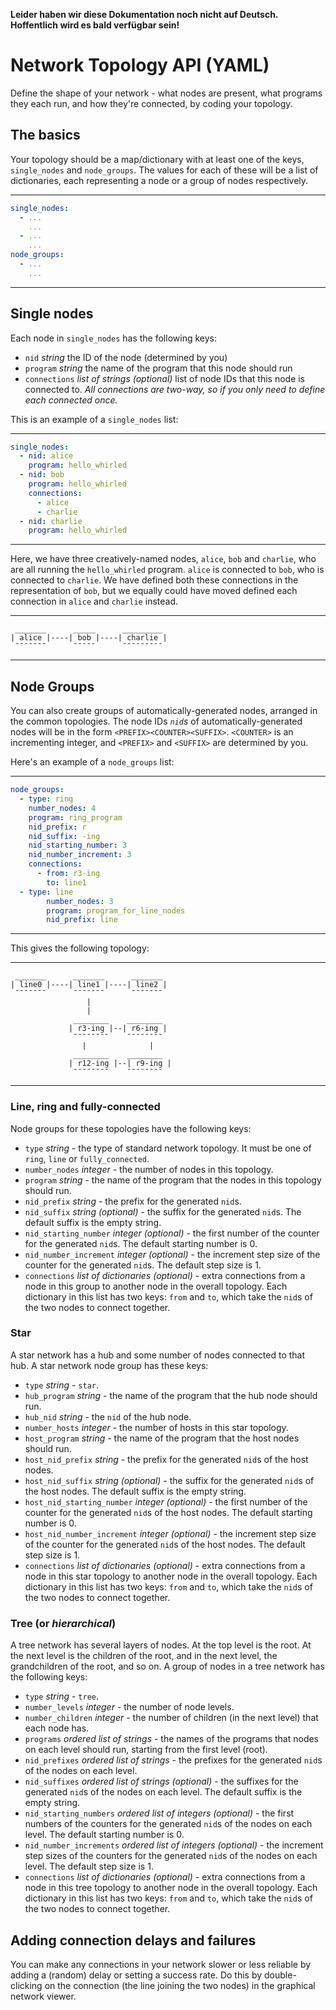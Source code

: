 **Leider haben wir diese Dokumentation noch nicht auf Deutsch. Hoffentlich wird es bald verfügbar sein!**

# Network Topology API (YAML)

Define the shape of your network - what nodes are present, what programs they each run, and how they're connected,
by coding your topology.

## The basics

Your topology should be a map/dictionary with at least one of the keys, `single_nodes` and `node_groups`. The values for
each of these will be a list of dictionaries, each representing a node or a group of nodes respectively.

---

```yaml
single_nodes:
  - ...
    ...
  - ...
    ...
node_groups:
  - ...
    ...
```

---

## Single nodes

Each node in `single_nodes` has the following keys:

- `nid` _string_ the ID of the node (determined by you)
- `program` _string_ the name of the program that this node should run
- `connections` _list of strings (optional)_ list of node IDs that this node is connected to. _All connections are
  two-way, so if you only need to define each connected once._

This is an example of a `single_nodes` list:

---

```yaml
single_nodes:
  - nid: alice
    program: hello_whirled
  - nid: bob
    program: hello_whirled
    connections:
      - alice
      - charlie
  - nid: charlie
    program: hello_whirled
```

---

Here, we have three creatively-named nodes, `alice`, `bob` and `charlie`, who are all running the `hello_whirled`
program. `alice` is connected to `bob`, who is connected to `charlie`. We have defined both these connections in the
representation of `bob`, but we equally could have moved defined each connection in `alice` and `charlie` instead.

---

```text
 _______      _____      _________
| alice |----| bob |----| charlie |
 ¯¯¯¯¯¯¯      ¯¯¯¯¯      ¯¯¯¯¯¯¯¯¯
```

---

## Node Groups

You can also create groups of automatically-generated nodes, arranged in the common topologies. The node IDs _`nid`s_
of automatically-generated nodes will be in the form `<PREFIX><COUNTER><SUFFIX>`. `<COUNTER>` is an incrementing
integer, and `<PREFIX>` and `<SUFFIX>` are determined by you.

Here's an example of a `node_groups` list:

---

```yaml
node_groups:
  - type: ring
    number_nodes: 4
    program: ring_program
    nid_prefix: r
    nid_suffix: -ing
    nid_starting_number: 3
    nid_number_increment: 3
    connections:
      - from: r3-ing
        to: line1
  - type: line
        number_nodes: 3
        program: program_for_line_nodes
        nid_prefix: line
```

---

This gives the following topology:

---

```text
 _______      _______      _______
| line0 |----| line1 |----| line2 |
 ¯¯¯¯¯¯¯      ¯¯¯¯¯¯¯      ¯¯¯¯¯¯¯
                 |
                 |
              ________    ________
             | r3-ing |--| r6-ing |
              ¯¯¯¯¯¯¯¯    ¯¯¯¯¯¯¯¯
                |              |
              ________    ________
             | r12-ing |--| r9-ing |
              ¯¯¯¯¯¯¯¯    ¯¯¯¯¯¯¯¯
```

---

### Line, ring and fully-connected

Node groups for these topologies have the following keys:

- `type` _string_ - the type of standard network topology. It must be one of `ring`, `line` or `fully_connected`.
- `number_nodes` _integer_ - the number of nodes in this topology.
- `program` _string_ - the name of the program that the nodes in this topology should run.
- `nid_prefix` _string_ - the prefix for the generated `nid`s.
- `nid_suffix` _string (optional)_ - the suffix for the generated `nid`s. The default suffix is the empty string.
- `nid_starting_number` _integer (optional)_ - the first number of the counter for the generated `nid`s. The default
  starting number is 0.
- `nid_number_increment` _integer (optional)_ - the increment step size of the counter for the generated `nid`s. The
  default step size is 1.
- `connections` _list of dictionaries (optional)_ - extra connections from a node in this group to another node in the
  overall topology. Each dictionary in this list has two keys: `from` and `to`, which take the `nid`s of the two nodes
  to connect together.

### Star

A star network has a hub and some number of nodes connected to that hub. A star network node group has these keys:

- `type` _string_ - `star`.
- `hub_program` _string_ - the name of the program that the hub node should run.
- `hub_nid` _string_ - the `nid` of the hub node.
- `number_hosts` _integer_ - the number of hosts in this star topology.
- `host_program` _string_ - the name of the program that the host nodes should run.
- `host_nid_prefix` _string_ - the prefix for the generated `nid`s of the host nodes.
- `host_nid_suffix` _string (optional)_ - the suffix for the generated `nid`s of the host nodes. The default suffix is
  the empty string.
- `host_nid_starting_number` _integer (optional)_ - the first number of the counter for the generated `nid`s of the
  host nodes. The default starting number is 0.
- `host_nid_number_increment` _integer (optional)_ - the increment step size of the counter for the generated `nid`s
  of the host nodes. The default step size is 1.
- `connections` _list of dictionaries (optional)_ - extra connections from a node in this star topology to another node
  in the overall topology. Each dictionary in this list has two keys: `from` and `to`, which take the `nid`s of the two
  nodes to connect together.

### Tree (or _hierarchical_)

A tree network has several layers of nodes. At the top level is the root. At the next level is the children of the root,
and in the next level, the grandchildren of the root, and so on. A group of nodes in a tree network has the following
keys:

- `type` _string_ - `tree`.
- `number_levels` _integer_ - the number of node levels.
- `number_children` _integer_ - the number of children (in the next level) that each node has.
- `programs` _ordered list of strings_ - the names of the programs that nodes on each level should run, starting from
  the first level (root).
- `nid_prefixes` _ordered list of strings_ - the prefixes for the generated `nid`s of the nodes on each level.
- `nid_suffixes` _ordered list of strings (optional)_ - the suffixes for the generated `nid`s of the nodes on each
  level. The default suffix is the empty string.
- `nid_starting_numbers` _ordered list of integers (optional)_ - the first numbers of the counters for the generated
  `nid`s of the nodes on each level. The default starting number is 0.
- `nid_number_increments` _ordered list of integers (optional)_ - the increment step sizes of the counters for the
  generated `nid`s of the nodes on each level. The default step size is 1.
- `connections` _list of dictionaries (optional)_ - extra connections from a node in this tree topology to another node
  in the overall topology. Each dictionary in this list has two keys: `from` and `to`, which take the `nid`s of the two
  nodes to connect together.

## Adding connection delays and failures

You can make any connections in your network slower or less reliable by adding a (random) delay or setting a success
rate. Do this by double-clicking on the connection (the line joining the two nodes) in the graphical network viewer.
